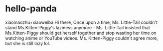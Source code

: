 # hello-panda
xiaomaozhu+xiaoweiba
Hi there,
Once upon a time, Ms. Little-Tail couldn't stand Ms.Kitten-Piggy's laziness anymore - Ms. Little-Tail insisted that Ms.Kitten-Piggy should get herself together and stop wasting her time on watching anime or YouTube videos. Ms. Kitten-Piggy couldn't agree more, but she is still lazy lol.
